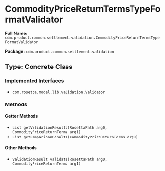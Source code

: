 # CommodityPriceReturnTermsTypeFormatValidator

**Full Name:** `cdm.product.common.settlement.validation.CommodityPriceReturnTermsTypeFormatValidator`

**Package:** `cdm.product.common.settlement.validation`

## Type: Concrete Class

### Implemented Interfaces

- `com.rosetta.model.lib.validation.Validator`

### Methods

#### Getter Methods

- `List getValidationResults(RosettaPath arg0, CommodityPriceReturnTerms arg1)`
- `List getComparisonResults(CommodityPriceReturnTerms arg0)`

#### Other Methods

- `ValidationResult validate(RosettaPath arg0, CommodityPriceReturnTerms arg1)`

